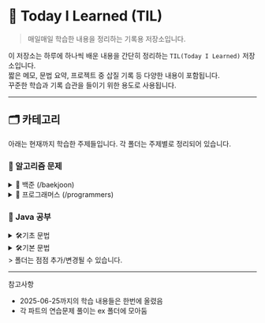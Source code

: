# 📘 Today I Learned (TIL)

> 매일매일 학습한 내용을 정리하는 기록용 저장소입니다.

이 저장소는 하루에 하나씩 배운 내용을 간단히 정리하는 `TIL(Today I Learned)` 저장소입니다.  
짧은 메모, 문법 요약, 프로젝트 중 삽질 기록 등 다양한 내용이 포함됩니다.  
꾸준한 학습과 기록 습관을 들이기 위한 용도로 사용됩니다.

---


## 🗂️ 카테고리
아래는 현재까지 학습한 주제들입니다. 각 폴더는 주제별로 정리되어 있습니다.


### 🧩 알고리즘 문제

<details>
<summary>📂 백준 (/baekjoon)</summary>

- [🥉 Bronze](./src/baekjoon/bronze)
  - [10807번 - 개수 세기]
  - [10871번 - X보다 작은 수]
  - [2562번 - 최대값]
  - [10818번 - 최대/최소]
  - [2884번 - 알람 시계]
  - [3003번 - 킹, 퀸, 룩, 비숍, 나이트, 폰]
  - [9086번 - 문자열]
  - [2480번 - 주사위 세 개]
  - [2720번 - 세탁소 사장 동혁]
  - [25314번 - 코딩은 체육과목입니다]
  - [27866번 - 문자와 문자열]
  - [2490번 - 윷놀이]
  - [1271번 - 엄청난 부자2]
- 🥈 Silver
- 🥇 Gold

</details>

<details>
<summary>📂 프로그래머스 (/programmers)</summary>

- Lv.1
- Lv.2

</details>

### 📘 Java 공부

<details>
<summary>🛠️기초 문법</summary>

[바로가기](./src/java-start)
- ~2025-06-24 변수(/variable), 연산자(/operator), 조건문(/cond)
- 2025-06-25 반복문 (/loop), 스코프(/scope)
- 2025-06-26 형변환 (/casting), 스캐너(/scanner)
- 2025-06-27 배열(/array)
- 2025-07-02 배열 심화(/array)
- 2025-07-03 매서드(/method)
- 2025-07-04 매서드 심화(/method)


</details>
<details>
<summary>🛠️기본 문법</summary>

[바로가기](./src/java-basic)

- 2025-07-05 클래스
- 2025-07-07 클래스2
- 2025-07-08 기본형/참조값
- 2025-07-10 null, 객체지향
- 2025-07-11 객체지향
- 2025-07-13 생성자
- 2025-07-14 패키지, 접근제어자
- 2025-07-15 접근제어자, 자료구조
- 2025-07-17 상속
- 2025-07-18 다형성1
- 2025-07-19 다형성2
- 2025-07-21 다형성3
- 2025-07-23 다형성4


</details>
> 폴더는 점점 추가/변경될 수 있습니다.

---

참고사항
- 2025-06-25까지의 학습 내용들은 한번에 올렸음
- 각 파트의 연습문제 풀이는 ex 폴더에 모아둠
